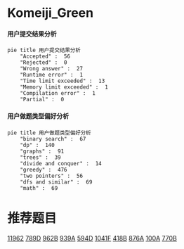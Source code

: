 # Komeiji_Green

<!-- tabs:start -->



#### **用户提交结果分析**

```mermaid
pie title 用户提交结果分析
    "Accepted" :  56
    "Rejected" :  0
    "Wrong answer" :  27
    "Runtime error" :  1
    "Time limit exceeded" :  13
    "Memory limit exceeded" :  1
    "Compilation error" :  1
    "Partial" :  0
```

#### **用户做题类型偏好分析**

```mermaid
pie title 用户做题类型偏好分析
    "binary search" :  67
    "dp" :  140
    "graphs" :  91
    "trees" :  39
    "divide and conquer" :  14
    "greedy" :  476
    "two pointers" :  56
    "dfs and similar" :  69
    "math" :  69
```



<!-- tabs:end -->
# 推荐题目
[11962](https://codeforces.com/contest/1196/problem/2)
[789D](https://codeforces.com/contest/789/problem/D)
[962B](https://codeforces.com/contest/962/problem/B)
[939A](https://codeforces.com/contest/939/problem/A)
[594D](https://codeforces.com/contest/594/problem/D)
[1041F](https://codeforces.com/contest/1041/problem/F)
[418B](https://codeforces.com/contest/418/problem/B)
[876A](https://codeforces.com/contest/876/problem/A)
[100A](https://codeforces.com/contest/100/problem/A)
[770B](https://codeforces.com/contest/770/problem/B)
